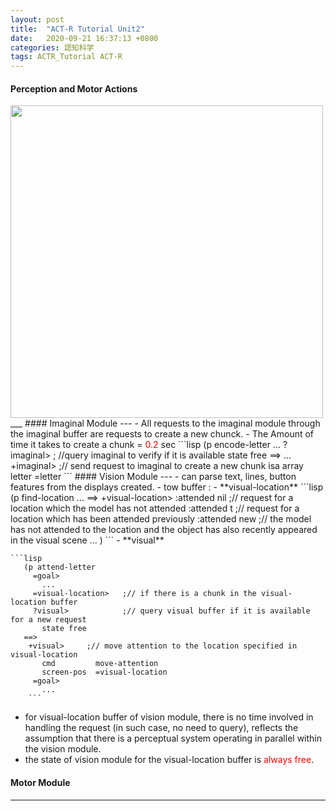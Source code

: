 ```yaml
---
layout: post
title:  "ACT-R Tutorial Unit2"
date:   2020-09-21 16:37:13 +0800
categories: 認知科学
tags: ACTR_Tutorial ACT-R
---
```

#### Perception and Motor Actions
<img src="{{site.baseurl}}/assets/figs/post-20-09-21/banner.png" width="500px">
___
#### Imaginal Module
---
- All requests to the imaginal module through the imaginal buffer are requests to create a new chunck.
- The Amount of time it takes to create a chunk   =   <span style="color:red">0.2</span> sec
    ```lisp
      (p encode-letter
         ...
         ?imaginal>          ; //query imaginal to verify if it is available
           state free
       ==>
         ...
         +imaginal>             ;// send request to imaginal to create a new chunk
           isa array
           letter =letter
	```
#### Vision Module
---
- can parse text, lines, button features from the displays created.
- tow buffer :
   - **visual-location**
   ```lisp
       (p find-location
         ...
       ==>
         +visual-location>  
           :attended nil  ;// request for a location which the model has not attended
		   :attended t    ;// request for a location which has been attended previously
           :attended new    ;// the model has not attended to the location and the object has also recently appeared in the visual scene
         ...
       )
	  ```
   - **visual**

    ```lisp
       (p attend-letter
         =goal>
           ...
         =visual-location>   ;// if there is a chunk in the visual-location buffer
         ?visual>            ;// query visual buffer if it is available for a new request
           state free
       ==>
        +visual>     ;// move attention to the location specified in visual-location
           cmd         move-attention
           screen-pos  =visual-location
         =goal>
           ...
		```
 - for visual-location buffer of vision module, there is no time involved in handling the request (in such case, no need to query), reflects the assumption that there is a perceptual system operating in parallel within the vision module.
 - the state of vision module for the visual-location buffer is <span style="color:red">always free</span>.

####  Motor Module
---
